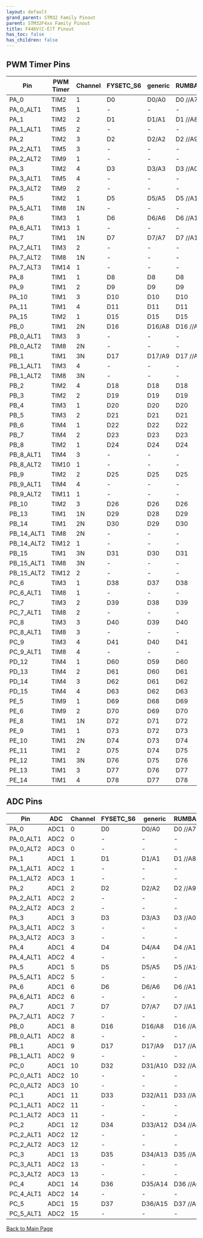 ```yaml
---
layout: default
grand_parent: STM32 Family Pinout
parent: STM32F4xx Family Pinout
title: F446V(C-E)T Pinout
has_toc: false
has_children: false
---
```


## PWM Timer Pins

| Pin | PWM Timer | Channel | FYSETC_S6 | generic | RUMBA32 | VAKE_V1 |
| --- | --- | --- | --- | --- | --- | --- |
| PA_0 | TIM2 | 1 | D0 | D0/A0 | D0   //A7 | PA_0 |
| PA_0_ALT1 | TIM5 | 1 | - | - | - | - |
| PA_1 | TIM2 | 2 | D1 | D1/A1 | D1   //A8 | PA_1 |
| PA_1_ALT1 | TIM5 | 2 | - | - | - | - |
| PA_2 | TIM2 | 3 | D2 | D2/A2 | D2   //A9 | PA_2 |
| PA_2_ALT1 | TIM5 | 3 | - | - | - | - |
| PA_2_ALT2 | TIM9 | 1 | - | - | - | - |
| PA_3 | TIM2 | 4 | D3 | D3/A3 | D3   //A0 | PA_3 |
| PA_3_ALT1 | TIM5 | 4 | - | - | - | - |
| PA_3_ALT2 | TIM9 | 2 | - | - | - | - |
| PA_5 | TIM2 | 1 | D5 | D5/A5 | D5   //A10 | PA_5 |
| PA_5_ALT1 | TIM8 | 1N | - | - | - | - |
| PA_6 | TIM3 | 1 | D6 | D6/A6 | D6   //A11 | PA_6 |
| PA_6_ALT1 | TIM13 | 1 | - | - | - | - |
| PA_7 | TIM1 | 1N | D7 | D7/A7 | D7   //A12 | PA_7 |
| PA_7_ALT1 | TIM3 | 2 | - | - | - | - |
| PA_7_ALT2 | TIM8 | 1N | - | - | - | - |
| PA_7_ALT3 | TIM14 | 1 | - | - | - | - |
| PA_8 | TIM1 | 1 | D8 | D8 | D8 | PA_8 |
| PA_9 | TIM1 | 2 | D9 | D9 | D9 | PA_9 |
| PA_10 | TIM1 | 3 | D10 | D10 | D10 | PA_10 |
| PA_11 | TIM1 | 4 | D11 | D11 | D11 | PA_11 |
| PA_15 | TIM2 | 1 | D15 | D15 | D15 | PA_15 |
| PB_0 | TIM1 | 2N | D16 | D16/A8 | D16  //A13 | PB_0 |
| PB_0_ALT1 | TIM3 | 3 | - | - | - | - |
| PB_0_ALT2 | TIM8 | 2N | - | - | - | - |
| PB_1 | TIM1 | 3N | D17 | D17/A9 | D17  //A14 | PB_1 |
| PB_1_ALT1 | TIM3 | 4 | - | - | - | - |
| PB_1_ALT2 | TIM8 | 3N | - | - | - | - |
| PB_2 | TIM2 | 4 | D18 | D18 | D18 | PB_2 |
| PB_3 | TIM2 | 2 | D19 | D19 | D19 | PB_3 |
| PB_4 | TIM3 | 1 | D20 | D20 | D20 | PB_4 |
| PB_5 | TIM3 | 2 | D21 | D21 | D21 | PB_5 |
| PB_6 | TIM4 | 1 | D22 | D22 | D22 | PB_6 |
| PB_7 | TIM4 | 2 | D23 | D23 | D23 | PB_7 |
| PB_8 | TIM2 | 1 | D24 | D24 | D24 | PB_8 |
| PB_8_ALT1 | TIM4 | 3 | - | - | - | - |
| PB_8_ALT2 | TIM10 | 1 | - | - | - | - |
| PB_9 | TIM2 | 2 | D25 | D25 | D25 | PB_9 |
| PB_9_ALT1 | TIM4 | 4 | - | - | - | - |
| PB_9_ALT2 | TIM11 | 1 | - | - | - | - |
| PB_10 | TIM2 | 3 | D26 | D26 | D26 | PB_10 |
| PB_13 | TIM1 | 1N | D29 | D28 | D29 | PB_13 |
| PB_14 | TIM1 | 2N | D30 | D29 | D30 | PB_14 |
| PB_14_ALT1 | TIM8 | 2N | - | - | - | - |
| PB_14_ALT2 | TIM12 | 1 | - | - | - | - |
| PB_15 | TIM1 | 3N | D31 | D30 | D31 | PB_15 |
| PB_15_ALT1 | TIM8 | 3N | - | - | - | - |
| PB_15_ALT2 | TIM12 | 2 | - | - | - | - |
| PC_6 | TIM3 | 1 | D38 | D37 | D38 | PC_6 |
| PC_6_ALT1 | TIM8 | 1 | - | - | - | - |
| PC_7 | TIM3 | 2 | D39 | D38 | D39 | PC_7 |
| PC_7_ALT1 | TIM8 | 2 | - | - | - | - |
| PC_8 | TIM3 | 3 | D40 | D39 | D40 | PC_8 |
| PC_8_ALT1 | TIM8 | 3 | - | - | - | - |
| PC_9 | TIM3 | 4 | D41 | D40 | D41 | PC_9 |
| PC_9_ALT1 | TIM8 | 4 | - | - | - | - |
| PD_12 | TIM4 | 1 | D60 | D59 | D60 | PD_12 |
| PD_13 | TIM4 | 2 | D61 | D60 | D61 | PD_13 |
| PD_14 | TIM4 | 3 | D62 | D61 | D62 | PD_14 |
| PD_15 | TIM4 | 4 | D63 | D62 | D63 | PD_15 |
| PE_5 | TIM9 | 1 | D69 | D68 | D69 | PE_5 |
| PE_6 | TIM9 | 2 | D70 | D69 | D70 | PE_6 |
| PE_8 | TIM1 | 1N | D72 | D71 | D72 | PE_8 |
| PE_9 | TIM1 | 1 | D73 | D72 | D73 | PE_9 |
| PE_10 | TIM1 | 2N | D74 | D73 | D74 | PE_10 |
| PE_11 | TIM1 | 2 | D75 | D74 | D75 | PE_11 |
| PE_12 | TIM1 | 3N | D76 | D75 | D76 | PE_12 |
| PE_13 | TIM1 | 3 | D77 | D76 | D77 | PE_13 |
| PE_14 | TIM1 | 4 | D78 | D77 | D78 | PE_14 |


## ADC Pins

| Pin | ADC | Channel | FYSETC_S6 | generic | RUMBA32 | VAKE_V1 |
| --- | --- | --- | --- | --- | --- | --- |
| PA_0 | ADC1 | 0 | D0 | D0/A0 | D0   //A7 | PA_0 |
| PA_0_ALT1 | ADC2 | 0 | - | - | - | - |
| PA_0_ALT2 | ADC3 | 0 | - | - | - | - |
| PA_1 | ADC1 | 1 | D1 | D1/A1 | D1   //A8 | PA_1 |
| PA_1_ALT1 | ADC2 | 1 | - | - | - | - |
| PA_1_ALT2 | ADC3 | 1 | - | - | - | - |
| PA_2 | ADC1 | 2 | D2 | D2/A2 | D2   //A9 | PA_2 |
| PA_2_ALT1 | ADC2 | 2 | - | - | - | - |
| PA_2_ALT2 | ADC3 | 2 | - | - | - | - |
| PA_3 | ADC1 | 3 | D3 | D3/A3 | D3   //A0 | PA_3 |
| PA_3_ALT1 | ADC2 | 3 | - | - | - | - |
| PA_3_ALT2 | ADC3 | 3 | - | - | - | - |
| PA_4 | ADC1 | 4 | D4 | D4/A4 | D4   //A1 | PA_4 |
| PA_4_ALT1 | ADC2 | 4 | - | - | - | - |
| PA_5 | ADC1 | 5 | D5 | D5/A5 | D5   //A10 | PA_5 |
| PA_5_ALT1 | ADC2 | 5 | - | - | - | - |
| PA_6 | ADC1 | 6 | D6 | D6/A6 | D6   //A11 | PA_6 |
| PA_6_ALT1 | ADC2 | 6 | - | - | - | - |
| PA_7 | ADC1 | 7 | D7 | D7/A7 | D7   //A12 | PA_7 |
| PA_7_ALT1 | ADC2 | 7 | - | - | - | - |
| PB_0 | ADC1 | 8 | D16 | D16/A8 | D16  //A13 | PB_0 |
| PB_0_ALT1 | ADC2 | 8 | - | - | - | - |
| PB_1 | ADC1 | 9 | D17 | D17/A9 | D17  //A14 | PB_1 |
| PB_1_ALT1 | ADC2 | 9 | - | - | - | - |
| PC_0 | ADC1 | 10 | D32 | D31/A10 | D32  //A2 | PC_0 |
| PC_0_ALT1 | ADC2 | 10 | - | - | - | - |
| PC_0_ALT2 | ADC3 | 10 | - | - | - | - |
| PC_1 | ADC1 | 11 | D33 | D32/A11 | D33  //A3 | PC_1 |
| PC_1_ALT1 | ADC2 | 11 | - | - | - | - |
| PC_1_ALT2 | ADC3 | 11 | - | - | - | - |
| PC_2 | ADC1 | 12 | D34 | D33/A12 | D34  //A4 | PC_2 |
| PC_2_ALT1 | ADC2 | 12 | - | - | - | - |
| PC_2_ALT2 | ADC3 | 12 | - | - | - | - |
| PC_3 | ADC1 | 13 | D35 | D34/A13 | D35  //A5 | PC_3 |
| PC_3_ALT1 | ADC2 | 13 | - | - | - | - |
| PC_3_ALT2 | ADC3 | 13 | - | - | - | - |
| PC_4 | ADC1 | 14 | D36 | D35/A14 | D36  //A6 | PC_4 |
| PC_4_ALT1 | ADC2 | 14 | - | - | - | - |
| PC_5 | ADC1 | 15 | D37 | D36/A15 | D37  //A15 | PC_5 |
| PC_5_ALT1 | ADC2 | 15 | - | - | - | - |


[Back to Main Page](../../)